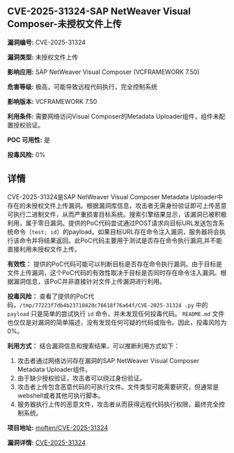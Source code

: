 ## CVE-2025-31324-SAP NetWeaver Visual Composer-未授权文件上传

**漏洞编号:** CVE-2025-31324

**漏洞类型:** 未授权文件上传

**影响应用:** SAP NetWeaver Visual Composer (VCFRAMEWORK 7.50)

**危害等级:** 极高，可能导致远程代码执行，完全控制系统

**影响版本:** VCFRAMEWORK 7.50

**利用条件:** 需要网络访问Visual Composer的Metadata Uploader组件，组件未配置授权验证。

**POC 可用性:** 是

**投毒风险:** 0%

## 详情

CVE-2025-31324是SAP NetWeaver Visual Composer Metadata Uploader中存在的未授权文件上传漏洞。根据漏洞库信息，攻击者无需身份验证即可上传恶意可执行二进制文件，从而严重损害目标系统。搜索引擎结果显示，该漏洞已被积极利用，属于零日漏洞。提供的PoC代码尝试通过POST请求向目标URL发送包含系统命令（`test; id`）的payload。如果目标URL存在命令注入漏洞，服务器将会执行该命令并将结果返回。此PoC代码主要用于测试是否存在命令执行漏洞,并不能直接利用未授权文件上传。

**有效性：**
提供的PoC代码可能可以判断目标是否存在命令执行漏洞。由于目标是文件上传漏洞，这个PoC代码的有效性取决于目标是否同时存在命令注入漏洞。根据漏洞信息，该PoC并非直接针对文件上传漏洞进行利用。

**投毒风险：**
查看了提供的PoC代码，`/tmp/77223f7db4b23710420c76618f76a64f/CVE-2025-31324 .py` 中的 `payload` 只是简单的尝试执行 `id` 命令，并未发现任何投毒代码。 `README.md` 文件也仅仅是对漏洞的简单描述，没有发现任何可疑的代码或指令。因此，投毒风险为0%。

**利用方式：**
结合漏洞信息和搜索结果，可以推断利用方式如下：
1.  攻击者通过网络访问存在漏洞的SAP NetWeaver Visual Composer Metadata Uploader组件。
2.  由于缺少授权验证，攻击者可以绕过身份验证。
3.  攻击者上传包含恶意代码的可执行文件。文件类型可能需要研究，但通常是webshell或者其他可执行脚本。
4.  服务器执行上传的恶意文件，攻击者从而获得远程代码执行权限，最终完全控制系统。

**项目地址:** [moften/CVE-2025-31324](https://github.com/moften/CVE-2025-31324)

**漏洞详情:** [CVE-2025-31324](https://nvd.nist.gov/vuln/detail/CVE-2025-31324)